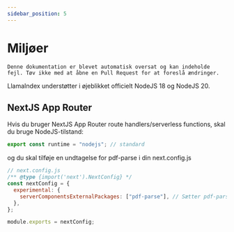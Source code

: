 ```yaml
---
sidebar_position: 5
---
```


# Miljøer

`Denne dokumentation er blevet automatisk oversat og kan indeholde fejl. Tøv ikke med at åbne en Pull Request for at foreslå ændringer.`

LlamaIndex understøtter i øjeblikket officielt NodeJS 18 og NodeJS 20.

## NextJS App Router

Hvis du bruger NextJS App Router route handlers/serverless functions, skal du bruge NodeJS-tilstand:

```js
export const runtime = "nodejs"; // standard
```

og du skal tilføje en undtagelse for pdf-parse i din next.config.js

```js
// next.config.js
/** @type {import('next').NextConfig} */
const nextConfig = {
  experimental: {
    serverComponentsExternalPackages: ["pdf-parse"], // Sætter pdf-parse i faktisk NodeJS-tilstand med NextJS App Router
  },
};

module.exports = nextConfig;
```
